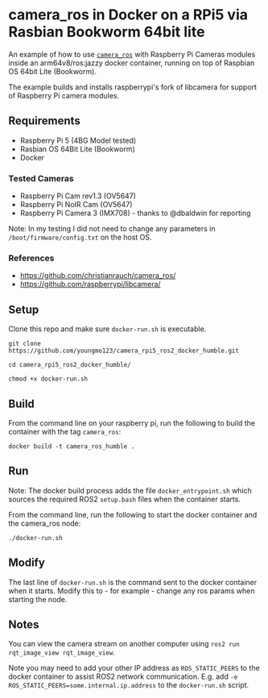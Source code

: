 # camera_ros in Docker on a RPi5 via Rasbian Bookworm 64bit lite

An example of how to use [`camera_ros`](https://github.com/christianrauch/camera_ros/) with Raspberry Pi Cameras modules inside an arm64v8/ros:jazzy docker container, running on top of Raspbian OS 64bit Lite (Bookworm).

The example builds and installs raspberrypi's fork of libcamera for support of Raspberry Pi camera modules.

## Requirements

- Raspberry Pi 5 (4BG Model tested)
- Rasbian OS 64Bit Lite (Bookworm)
- Docker

### Tested Cameras
- Raspberry Pi Cam rev1.3 (OV5647)
- Raspberry Pi NoIR Cam (OV5647)
- Raspberry Pi Camera 3 (IMX708) - thanks to @dbaldwin for reporting

Note: In my testing I did not need to change any parameters in `/boot/firmware/config.txt` on the host OS.

### References
 - https://github.com/christianrauch/camera_ros/
 - https://github.com/raspberrypi/libcamera/

## Setup

Clone this repo and make sure `docker-run.sh` is executable.

```
git clone https://github.com/youngmo123/camera_rpi5_ros2_docker_humble.git

cd camera_rpi5_ros2_docker_humble/

chmod +x docker-run.sh

```

## Build
From the command line on your raspberry pi, run the following to build the container with the tag `camera_ros`:

```
docker build -t camera_ros_humble .
```

## Run
Note: The docker build process adds the file `docker_entrypoint.sh` which sources the required ROS2 `setup.bash` files when the container starts.

From the command line, run the following to start the docker container and the camera_ros node:

```
./docker-run.sh
```


## Modify
The last line of `docker-run.sh` is the command sent to the docker container when it starts. Modify this to - for example - change any ros params when starting the node.

## Notes
You can view the camera stream on another computer using `ros2 run rqt_image_view rqt_image_view`.

Note you may need to add your other IP address as `ROS_STATIC_PEERS` to the docker container to assist ROS2 network communication. E.g. add `-e ROS_STATIC_PEERS=some.internal.ip.address` to the `docker-run.sh` script.  